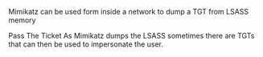 Mimikatz can be used form inside a network to dump a TGT from LSASS memory

Pass The Ticket
As Mimikatz dumps the LSASS sometimes there are TGTs that can then be used to impersonate the user.
